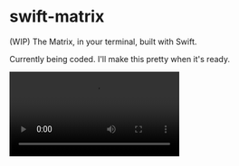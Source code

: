 # swift-matrix
(WIP) The Matrix, in your terminal, built with Swift.

Currently being coded. I'll make this pretty when it's ready.

![mp4](https://i.imgur.com/PfnuGpS.mp4)

